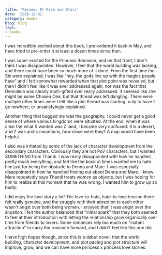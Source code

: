 ```yaml
---
title: 'Review: Of Fire and Stars'
date: '2016-12-01'
category: books
blog: blog
tags:
- books
---
```



I was incredibly excited about this book, I pre-ordered it back in May, and have tried to pre-order it at least a dozen times since then.

I was super excited for the Princess Romance, and on that front, I don't think I was disappointed. However, I feel that the world building was lacking, and there could have been so much more of it done. From the first time the Six were explained, I was like "hey, the gods line up with the magics people have" and I felt somewhat rewarded when that plot point was revealed, but then I didn't feel like it was ever addressed again, nor was the fact that Dennaleia was clearly multi-gifted ever really addressed. It seemed like she might be some Chosen One, but that thread was left dangling. There were multiple other times were I felt like a plot thread was starting, only to have it go nowhere, or unsatisfyingly explained.

Another thing that bugged me was the geography. I could never get a good sense of where various kingdoms were situated. At the end, when it was clear the what S wanted was Z land, I became very confused. S is a desert, and Z was arctic mountains, how close were they? A map would have been helpful.

I also was irritated by some of the lack of character development from the secondary characters. Obviously they are not PoV characters, but I wanted SOMETHING from Thandi. I was really disappointed with how he handled pretty much everything, and felt like the book at times wanted me to hate him just for being the obstacle to Denna and Mare. I was especially disappointed in how he handled finding out about Denna and Mare. I know Mare repeatedly says Thandi treats women as objects, but I was hoping for him to realize at this moment that he was wrong. I wanted him to grow up so badly.

I did enjoy the love story a lot! The love-to-hate, hate-to-love tension there felt really genuine, and the struggle with their attraction to each other wasn't angst over both being women. I enjoyed that it was angst over the situation. I felt the author balanced that "initial spark" that they both seemed to feel at their introduction with letting the relationship grow organically over time from friends to lovers. Some romances rely too much on "instant attraction" to carry the romance forward, and I didn't feel like this one did.

I have high hopes though, since this is a debut novel, that the world building, character development, and plot pacing and plot structure will improve, grow, and we can have more princess x princess love stories. 